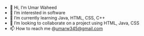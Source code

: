 - 👋 Hi, I’m Umar Waheed
- 👀 I’m interested in software 
- 🌱 I’m currently learning Java, HTML, CSS, C++
- 💞️ I’m looking to collaborate on a project using HTML, Java, CSS
- 📫 How to reach me @umarw345@gmail.com

<!---
umarw345/umarw345 is a ✨ special ✨ repository because its `README.md` (this file) appears on your GitHub profile.
You can click the Preview link to take a look at your changes.
--->
